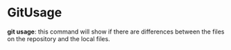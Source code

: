 # GitUsage

**git usage**: this command will show if there are differences between the files on the repository and the local files.
